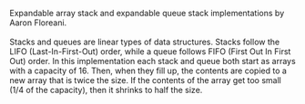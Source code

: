Expandable array stack and expandable queue stack implementations by Aaron Floreani. <br /> <br />
Stacks and queues are linear types of data structures. Stacks follow the LIFO (Last-In-First-Out) order, while a queue follows FIFO (First Out In First Out) order. In this implementation each stack and queue both start as arrays with a capacity of 16. Then, when they fill up, the contents are copied to a new array that is twice the size. If the contents of the array get too small (1/4 of the capacity), then it shrinks to half the size.  <br />

